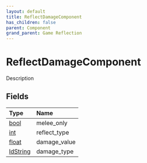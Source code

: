 ```yaml
---
layout: default
title: ReflectDamageComponent
has_children: false
parent: Component
grand_parent: Game Reflection
---
```

# ReflectDamageComponent
Description 

## Fields

| Type | Name |
|:-------------|:--------------|
| [bool](/docs/game-reflection/components/bool) | melee_only |
| [int](/docs/game-reflection/enums/int) | reflect_type |
| [float](/docs/game-reflection/components/float) | damage_value |
| [IdString](/docs/game-reflection/components/id_string) | damage_type |

